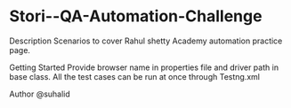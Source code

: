 # Stori--QA-Automation-Challenge

Description
Scenarios to cover Rahul shetty Academy automation practice page.

Getting Started
Provide browser name in properties file and driver path in base class. 
All the test cases can be run at once through Testng.xml

Author
@suhalid
